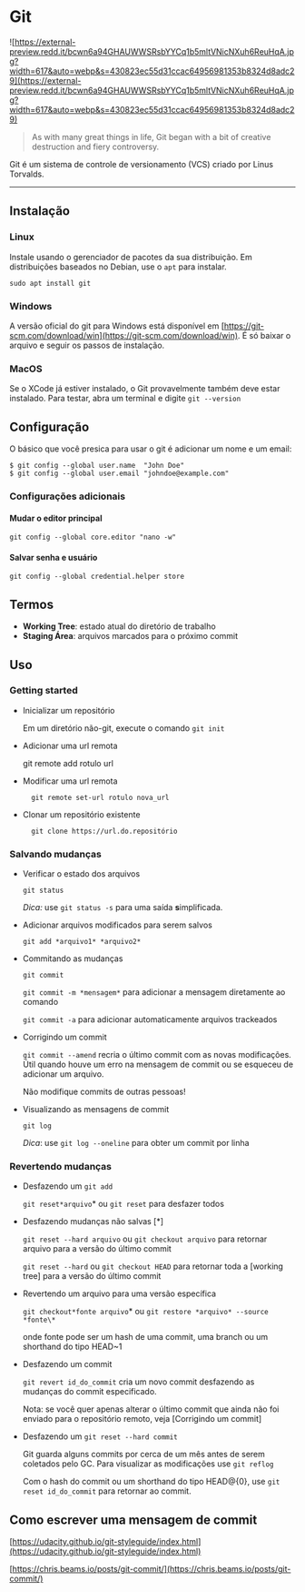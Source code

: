 # Git

![https://external-preview.redd.it/bcwn6a94GHAUWWSRsbYYCq1b5mltVNicNXuh6ReuHqA.jpg?width=617&auto=webp&s=430823ec55d31ccac64956981353b8324d8adc29](https://external-preview.redd.it/bcwn6a94GHAUWWSRsbYYCq1b5mltVNicNXuh6ReuHqA.jpg?width=617&auto=webp&s=430823ec55d31ccac64956981353b8324d8adc29)

> As with many great things in life, Git began with a bit of creative destruction and fiery controversy.

Git é um sistema de controle de versionamento (VCS) criado por Linus Torvalds.

---

## Instalação

### Linux

Instale usando o gerenciador de pacotes da sua distribuição. Em distribuições baseados no Debian, use o `apt` para instalar.

`sudo apt install git`

### Windows

A versão oficial do git para Windows está disponível em [https://git-scm.com/download/win](https://git-scm.com/download/win). É só baixar o arquivo e seguir os passos de instalação.

### MacOS

Se o XCode já estiver instalado, o Git provavelmente também deve estar instalado. Para testar, abra um terminal e digite `git --version`

## Configuração

O básico que você presica para usar o git é adicionar um nome e um email:

    $ git config --global user.name  "John Doe"
    $ git config --global user.email "johndoe@example.com"

### Configurações adicionais

#### Mudar o editor principal

    git config --global core.editor "nano -w"

#### Salvar senha e usuário

    git config --global credential.helper store

## Termos

- **Working Tree**: estado atual do diretório de trabalho
- **Staging Área**: arquivos marcados para o próximo commit

## Uso

### Getting started

- Inicializar um repositório

  Em um diretório não-git, execute o comando `git init`

- Adicionar uma url remota

  git remote add rotulo url

- Modificar uma url remota

        git remote set-url rotulo nova_url

- Clonar um repositório existente

        git clone https://url.do.repositório

### Salvando mudanças

- Verificar o estado dos arquivos

  `git status`

  _Dica:_ use `git status -s` para uma saída **s**implificada.

- Adicionar arquivos modificados para serem salvos

  `git add *arquivo1* *arquivo2*`

- Commitando as mudanças

  `git commit`

  `git commit -m *mensagem*` para adicionar a mensagem diretamente ao comando

  `git commit -a` para adicionar automaticamente arquivos trackeados

- Corrigindo um commit

  `git commit --amend` recria o último commit com as novas modificações. Útil quando houve um erro na mensagem de commit ou se esqueceu de adicionar um arquivo.

  Não modifique commits de outras pessoas!

- Visualizando as mensagens de commit

  `git log`

  _Dica_: use `git log --oneline` para obter um commit por linha

### Revertendo mudanças

- Desfazendo um `git add`

  `git reset*arquivo`\* ou `git reset` para desfazer todos

- Desfazendo mudanças não salvas [*]

  `git reset --hard arquivo` ou `git checkout arquivo` para retornar arquivo para a versão do último commit

  `git reset --hard` ou `git checkout HEAD` para retornar toda a [working tree] para a versão do último commit

- Revertendo um arquivo para uma versão específica

  `git checkout*fonte arquivo`* ou `git restore *arquivo* --source *fonte\*`

  onde fonte pode ser um hash de uma commit, uma branch ou um shorthand do tipo HEAD~1

- Desfazendo um commit

  `git revert id_do_commit` cria um novo commit desfazendo as mudanças do commit especificado.

  Nota: se você quer apenas alterar o último commit que ainda não foi enviado para o repositório remoto, veja [Corrigindo um commit]

- Desfazendo um `git reset --hard commit`

  Git guarda alguns commits por cerca de um mês antes de serem coletados pelo GC. Para visualizar as modificações use `git reflog`

  Com o hash do commit ou um shorthand do tipo HEAD@{0}, use `git reset id_do_commit` para retornar ao commit.

## Como escrever uma mensagem de commit

[https://udacity.github.io/git-styleguide/index.html](https://udacity.github.io/git-styleguide/index.html)

[https://chris.beams.io/posts/git-commit/](https://chris.beams.io/posts/git-commit/)
